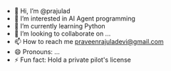 - 👋 Hi, I’m @prajulad
- 👀 I’m interested in AI Agent programming
- 🌱 I’m currently learning Python
- 💞️ I’m looking to collaborate on ...
- 📫 How to reach me praveenrajuladevi@gmail.com  
- 😄 Pronouns: ...
- ⚡ Fun fact: Hold a private pilot's license

<!---
prajulad/prajulad is a ✨ special ✨ repository because its `README.md` (this file) appears on your GitHub profile.
You can click the Preview link to take a look at your changes.
--->
